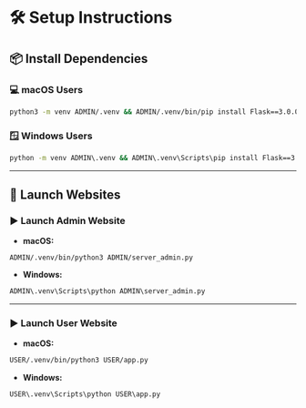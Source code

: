 # 🛠️ Setup Instructions

## 📦 Install Dependencies

### 💻 macOS Users

```bash
python3 -m venv ADMIN/.venv && ADMIN/.venv/bin/pip install Flask==3.0.0 Flask-CORS==4.0.0 mysql-connector-python==8.2.0 python-dotenv==1.0.0 && python3 -m venv USER/.venv && USER/.venv/bin/pip install Flask==3.0.0 mysql-connector-python==8.2.0 Werkzeug==3.0.1 python-dotenv==1.0.0 APScheduler==3.10.4 email-validator==2.1.0 reportlab==4.0.4 Pillow==10.1.0
```

### 🪟 Windows Users

```cmd
python -m venv ADMIN\.venv && ADMIN\.venv\Scripts\pip install Flask==3.0.0 Flask-CORS==4.0.0 mysql-connector-python==8.2.0 python-dotenv==1.0.0 && python -m venv USER\.venv && USER\.venv\Scripts\pip install Flask==3.0.0 mysql-connector-python==8.2.0 Werkzeug==3.0.1 python-dotenv==1.0.0 APScheduler==3.10.4 email-validator==2.1.0 reportlab==4.0.4 Pillow==10.1.0
```

---

## 🚀 Launch Websites

### ▶️ Launch Admin Website

* **macOS:**

```bash
ADMIN/.venv/bin/python3 ADMIN/server_admin.py
```

* **Windows:**

```cmd
ADMIN\.venv\Scripts\python ADMIN\server_admin.py
```

---

### ▶️ Launch User Website

* **macOS:**

```bash
USER/.venv/bin/python3 USER/app.py
```

* **Windows:**

```cmd
USER\.venv\Scripts\python USER\app.py
```